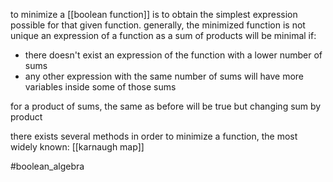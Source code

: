 to minimize a [[boolean function]] is to obtain the simplest expression possible for that given function.
generally, the minimized function is not unique
an expression of a function as a sum of products will be minimal if:
- there doesn't exist an expression of the function with a lower number of sums
- any other expression with the same number of sums will have more variables inside some of those sums

for a product of sums, the same as before will be true but changing sum by product

there exists several methods in order to minimize a function, the most widely known: [[karnaugh map]]

#boolean_algebra 